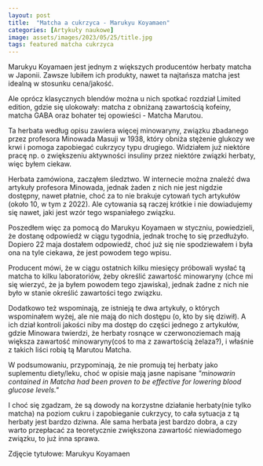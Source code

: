 ```yaml
---
layout: post
title:  "Matcha a cukrzyca - Marukyu Koyamaen"
categories: [Artykuły naukowe]
image: assets/images/2023/05/25/title.jpg
tags: featured matcha cukrzyca
---
```


Marukyu Koyamaen jest jednym z większych producentów herbaty matcha w Japonii. Zawsze lubiłem ich produkty, nawet ta najtańsza matcha jest idealną w stosunku cena/jakość.

Ale oprócz klasycznych blendów można u nich spotkać rozdział Limited edition, gdzie się ulokowały: matcha z obniżaną zawartością kofeiny, matcha GABA oraz bohater tej opowieści - Matcha Marutou.

Ta herbata według opisu zawiera więcej minowaryny, związku zbadanego przez profesora Minowada Masuji w 1938, który obniża stężenie glukozy we krwi i pomoga zapobiegać cukrzycy typu drugiego. Widziałem już niektóre pracę np. o zwiększeniu aktywności insuliny przez niektóre związki herbaty, więc byłem ciekaw. 

Herbata zamówiona, zacząłem śledztwo. W internecie można znaleźć dwa artykuły profesora Minowada, jednak żaden z nich nie jest nigdzie dostępny, nawet płatnie, choć za to nie brakuje cytowań tych artykułów (około 10, w tym z 2022). Ale cytowania są raczej krótkie i nie dowiadujemy się nawet, jaki jest wzór tego wspaniałego związku.

Poszedłem więc za pomocą do Marukyu Koyamaen w styczniu, powiedzieli, że dostanę odpowiedź w ciągu tygodnia, jednak trochę to się przedłużyło. Dopiero 22 maja dostałem odpowiedź, choć już się nie spodziewałem i była ona na tyle ciekawa, że jest powodem tego wpisu.

Producent mówi, że w ciągu ostatnich kilku miesięcy próbowali wysłać tą matcha to kilku laboratoriów, żeby określić zawartość minowaryny (chce mi się wierzyć, że ja byłem powodem tego zjawiska), jednak żadne z nich nie było w stanie określić zawartości tego związku.

Dodatkowo też wspominają, ze istnieją te dwa artykuły, o których wspominałem wyżej, ale nie mają do nich dostępu (o, kto by się dziwił).  A ich dział kontroli jakości niby ma dostęp do części jednego z artykułów, gdzie Minowara twierdzi, że herbaty rosnące w czerwonoziemach mają większa zawartość minowaryny(coś to ma z zawartością żelaza?), i właśnie z takich liści robią tą Marutou Matcha.

W podsumowaniu, przypominają, że nie promują tej herbaty jako suplementu diety/leku, choć w opisie mają jasne napisane *"minowarin contained in Matcha had been proven to be effective for lowering blood glucose levels."*

I choć się zgadzam, że są dowody na korzystne działanie herbaty(nie tylko matcha) na poziom cukru i zapobieganie cukrzycy, to cała sytuacja z tą herbaty jest bardzo dziwna. Ale sama herbata jest bardzo dobra, a czy warto przepłacać za teoretycznie zwiększona zawartość niewiadomego związku, to już inna sprawa.

Zdjęcie tytułowe: Marukyu Koyamaen